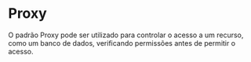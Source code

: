 # Proxy

O padrão Proxy pode ser utilizado para controlar o acesso a um recurso, como um banco de dados, verificando permissões antes de permitir o acesso.
